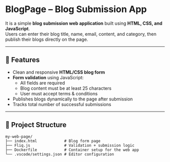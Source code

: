 # BlogPage – Blog Submission App

It is a simple **blog submission web application** built using **HTML, CSS, and JavaScript**.  
Users can enter their blog title, name, email, content, and category, then publish their blogs directly on the page.

---

## 📖 Features
- Clean and responsive **HTML/CSS blog form**
- **Form validation** using JavaScript:
  - All fields are required
  - Blog content must be at least 25 characters
  - User must accept terms & conditions
- Publishes blogs dynamically to the page after submission
- Tracks total number of successful submissions

---

## 📂 Project Structure
```plaintext
my-web-page/
├── index.html            # Blog form page
├── Fliq.js               # Validation + submission logic
├── Dockerfile            # Container setup for the web app
└── .vscode/settings.json # Editor configuration

